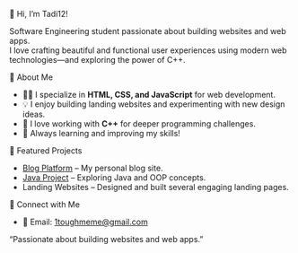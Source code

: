 

👋 Hi, I’m Tadi12!

 Software Engineering student passionate about building websites and web apps.  
I love crafting beautiful and functional user experiences using modern web technologies—and exploring the power of C++.

 🚀 About Me

- 🧑‍💻 I specialize in **HTML, CSS, and JavaScript** for web development.
- 💡 I enjoy building landing websites and experimenting with new design ideas.
- 🤖 I love working with **C++** for deeper programming challenges.
- 🌱 Always learning and improving my skills!


 📌 Featured Projects

- [Blog Platform](https://github.com/Tadi12/blog) – My personal blog site.
- [Java Project](https://github.com/Tadi12/java_project) – Exploring Java and OOP concepts.
- Landing Websites – Designed and built several engaging landing pages.

 💬 Connect with Me

- 📧 Email: [1toughmeme@gmail.com](mailto:1toughmeme@gmail.com)

“Passionate about building websites and web apps.”



